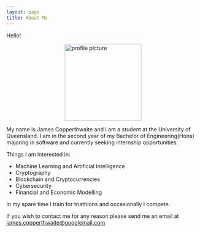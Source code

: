 ```yaml
---
layout: page
title: About Me
---
```


<p class="message">
  Hello!
</p>

<img src="https://lh3.googleusercontent.com/-jbQ7O2bhXL8/VkVreDV4YAI/AAAAAAAAAXY/ZQJWjhrIflgF4SE2cipJHUMWYrbgFLG2ACL0B/s640-no/profile.jpg" width="200" height="200" alt="profile picture" id="ppimg" />

<style>
#ppimg {
    display: block;
    margin-left: auto;
    margin-right: auto }
</style>
My name is James Copperthwaite and I am a student at the University of Queensland. I am in the second year of my Bachelor of Engineering(Hons) majoring in software and currently seeking internship opportunities.

Things I am interested in:
* Machine Learning and Artificial Intelligence
* Cryptography
* Blockchain and Cryptocurrencies
* Cybersecurity
* Financial and Economic Modelling

In my spare time I train for triathlons and occasionally I compete.

If you wish to contact me for any reason please send me an email at james.copperthwaite@googlemail.com
